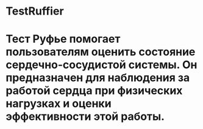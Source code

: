 # TestRuffier
# Тест Руфье помогает пользователям оценить состояние сердечно-сосудистой системы. Он предназначен для наблюдения за работой сердца при физических нагрузках и оценки эффективности этой работы.
